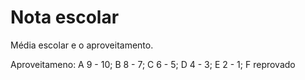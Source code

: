 # Nota escolar
Média escolar e o aproveitamento.

Aproveitameno:
A 9 - 10;
B	8 - 7;
C	6 - 5;
D	4 - 3;
E	2 - 1;
F	reprovado

